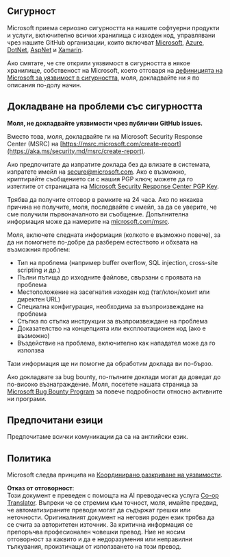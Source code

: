 <!--
CO_OP_TRANSLATOR_METADATA:
{
  "original_hash": "57f14126c1c6add76b3aef3844dfe4e3",
  "translation_date": "2025-07-16T15:43:54+00:00",
  "source_file": "SECURITY.md",
  "language_code": "bg"
}
-->
## Сигурност

Microsoft приема сериозно сигурността на нашите софтуерни продукти и услуги, включително всички хранилища с изходен код, управлявани чрез нашите GitHub организации, които включват [Microsoft](https://github.com/Microsoft), [Azure](https://github.com/Azure), [DotNet](https://github.com/dotnet), [AspNet](https://github.com/aspnet) и [Xamarin](https://github.com/xamarin).

Ако смятате, че сте открили уязвимост в сигурността в някое хранилище, собственост на Microsoft, което отговаря на [дефиницията на Microsoft за уязвимост в сигурността](https://aka.ms/security.md/definition), моля, докладвайте ни я по описания по-долу начин.

## Докладване на проблеми със сигурността

**Моля, не докладвайте уязвимости чрез публични GitHub issues.**

Вместо това, моля, докладвайте ги на Microsoft Security Response Center (MSRC) на [https://msrc.microsoft.com/create-report](https://aka.ms/security.md/msrc/create-report).

Ако предпочитате да изпратите доклада без да влизате в системата, изпратете имейл на [secure@microsoft.com](mailto:secure@microsoft.com). Ако е възможно, криптирайте съобщението си с нашия PGP ключ; можете да го изтеглите от страницата на [Microsoft Security Response Center PGP Key](https://aka.ms/security.md/msrc/pgp).

Трябва да получите отговор в рамките на 24 часа. Ако по някаква причина не получите, моля, последвайте с имейл, за да се уверите, че сме получили първоначалното ви съобщение. Допълнителна информация може да намерите на [microsoft.com/msrc](https://www.microsoft.com/msrc).

Моля, включете следната информация (колкото е възможно повече), за да ни помогнете по-добре да разберем естеството и обхвата на възможния проблем:

  * Тип на проблема (например buffer overflow, SQL injection, cross-site scripting и др.)
  * Пълни пътища до изходните файлове, свързани с проявата на проблема
  * Местоположение на засегнатия изходен код (таг/клон/комит или директен URL)
  * Специална конфигурация, необходима за възпроизвеждане на проблема
  * Стъпка по стъпка инструкции за възпроизвеждане на проблема
  * Доказателство на концепцията или експлоатационен код (ако е възможно)
  * Въздействие на проблема, включително как нападател може да го използва

Тази информация ще ни помогне да обработим доклада ви по-бързо.

Ако докладвате за bug bounty, по-пълните доклади могат да доведат до по-високо възнаграждение. Моля, посетете нашата страница за [Microsoft Bug Bounty Program](https://aka.ms/security.md/msrc/bounty) за повече подробности относно активните ни програми.

## Предпочитани езици

Предпочитаме всички комуникации да са на английски език.

## Политика

Microsoft следва принципа на [Координирано разкриване на уязвимости](https://aka.ms/security.md/cvd).

**Отказ от отговорност**:  
Този документ е преведен с помощта на AI преводаческа услуга [Co-op Translator](https://github.com/Azure/co-op-translator). Въпреки че се стремим към точност, моля, имайте предвид, че автоматизираните преводи могат да съдържат грешки или неточности. Оригиналният документ на неговия роден език трябва да се счита за авторитетен източник. За критична информация се препоръчва професионален човешки превод. Ние не носим отговорност за каквито и да е недоразумения или неправилни тълкувания, произтичащи от използването на този превод.